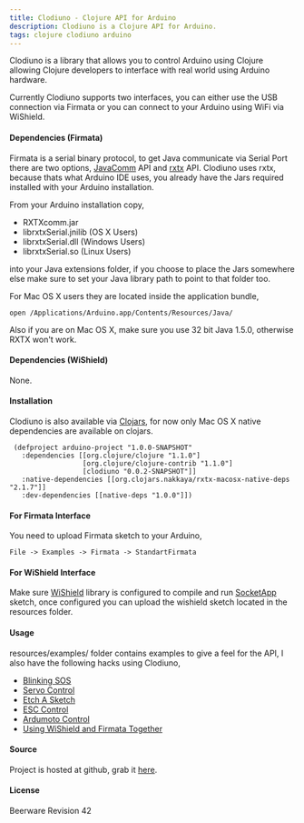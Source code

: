 ```yaml
---
title: Clodiuno - Clojure API for Arduino
description: Clodiuno is a Clojure API for Arduino.
tags: clojure clodiuno arduino
---
```


Clodiuno is a library that allows you to control Arduino using Clojure
allowing Clojure developers to interface with real world using Arduino
hardware.

Currently Clodiuno supports two interfaces, you can either use the USB
connection via Firmata or you can connect to your Arduino using WiFi via
WiShield.

#### Dependencies (Firmata)

Firmata is a serial binary protocol, to get Java communicate via Serial
Port there are two options,
[JavaComm](http://java.sun.com/products/javacomm/) API and
[rxtx](http://users.frii.com/jarvi/rxtx/) API. Clodiuno uses rxtx,
because thats what Arduino IDE uses, you already have the Jars required
installed with your Arduino installation.

From your Arduino installation copy,

 - RXTXcomm.jar
 - librxtxSerial.jnilib (OS X Users)
 - librxtxSerial.dll (Windows Users)
 - librxtxSerial.so (Linux Users)

into your Java extensions folder, if you choose to place the Jars
somewhere else make sure to set your Java library path to point to that
folder too.

For Mac OS X users they are located inside the application bundle,

    open /Applications/Arduino.app/Contents/Resources/Java/

Also if you are on Mac OS X, make sure you use 32 bit Java 1.5.0,
otherwise RXTX won't work.

#### Dependencies (WiShield)

None.

#### Installation

Clodiuno is also available via [Clojars](http://clojars.org/clodiuno),
for now only Mac OS X native dependencies are available on
clojars.

     (defproject arduino-project "1.0.0-SNAPSHOT"
       :dependencies [[org.clojure/clojure "1.1.0"]
                      [org.clojure/clojure-contrib "1.1.0"]
                      [clodiuno "0.0.2-SNAPSHOT"]]
       :native-dependencies [[org.clojars.nakkaya/rxtx-macosx-native-deps "2.1.7"]]
       :dev-dependencies [[native-deps "1.0.0"]])

#### For Firmata Interface

You need to upload Firmata sketch to your Arduino, 

    File -> Examples -> Firmata -> StandartFirmata

#### For WiShield Interface

Make sure
[WiShield](http://asynclabs.com/wiki/index.php?title=AsyncLabsWiki)
library is configured to compile and run
[SocketApp](http://asynclabs.com/wiki/index.php?title=SocketApp_sketch)
sketch, once configured you can upload the wishield sketch located in
the resources folder.

#### Usage

resources/examples/ folder contains  examples to give a feel for the
API, I also have the following hacks using Clodiuno,

 - [Blinking SOS](/2010/01/03/clodiuno-a-clojure-api-for-the-firmata-protocol/)
 - [Servo Control](/2010/01/06/making-things-move-with-clojure/)
 - [Etch A Sketch](/2010/02/02/etch-a-sketch/)
 - [ESC Control](/2010/05/21/motor-control-via-esc-using-arduino-and-clodiuno/)
 - [Ardumoto Control](/2010/06/04/motor-control-via-ardumoto-using-arduino-and-clodiuno/)
 - [Using WiShield and Firmata Together](/2010/08/09/wishield-support-for-clodiuno/)

#### Source

Project is hosted at github, grab it
[here](http://github.com/nakkaya/clodiuno).

#### License

Beerware Revision 42

<script type="text/javascript">
	var flattr_url = 'http://nakkaya.com/clodiuno.html';
</script>
<script src="http://api.flattr.com/button/load.js" type="text/javascript"></script>
<br>
